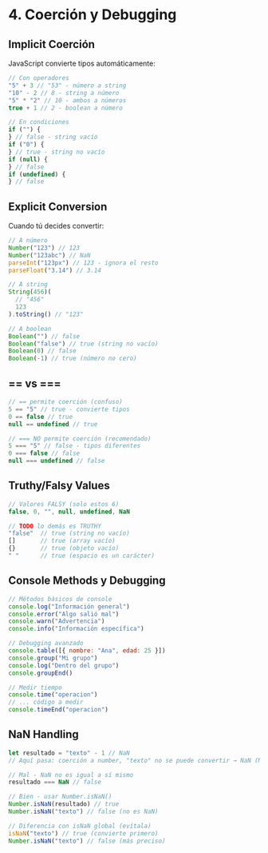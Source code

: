 # 4. Coerción y Debugging

## Implicit Coerción

JavaScript convierte tipos automáticamente:

```javascript
// Con operadores
"5" + 3 // "53" - número a string
"10" - 2 // 8 - string a número
"5" * "2" // 10 - ambos a números
true + 1 // 2 - boolean a número

// En condiciones
if ("") {
} // false - string vacío
if ("0") {
} // true - string no vacío
if (null) {
} // false
if (undefined) {
} // false
```

## Explicit Conversion

Cuando tú decides convertir:

```javascript
// A número
Number("123") // 123
Number("123abc") // NaN
parseInt("123px") // 123 - ignora el resto
parseFloat("3.14") // 3.14

// A string
String(456)(
  // "456"
  123
).toString() // "123"

// A boolean
Boolean("") // false
Boolean("false") // true (string no vacío)
Boolean(0) // false
Boolean(-1) // true (número no cero)
```

## == vs ===

```javascript
// == permite coerción (confuso)
5 == "5" // true - convierte tipos
0 == false // true
null == undefined // true

// === NO permite coerción (recomendado)
5 === "5" // false - tipos diferentes
0 === false // false
null === undefined // false
```

## Truthy/Falsy Values

```javascript
// Valores FALSY (solo estos 6)
false, 0, "", null, undefined, NaN

// TODO lo demás es TRUTHY
"false"  // true (string no vacío)
[]       // true (array vacío)
{}       // true (objeto vacío)
" "      // true (espacio es un carácter)
```

## Console Methods y Debugging

```javascript
// Métodos básicos de console
console.log("Información general")
console.error("Algo salió mal")
console.warn("Advertencia")
console.info("Información específica")

// Debugging avanzado
console.table([{ nombre: "Ana", edad: 25 }])
console.group("Mi grupo")
console.log("Dentro del grupo")
console.groupEnd()

// Medir tiempo
console.time("operacion")
// ... código a medir
console.timeEnd("operacion")
```

## NaN Handling

```javascript
let resultado = "texto" - 1 // NaN
// Aquí pasa: coerción a number, "texto" no se puede convertir → NaN (Not a Number)

// Mal - NaN no es igual a sí mismo
resultado === NaN // false

// Bien - usar Number.isNaN()
Number.isNaN(resultado) // true
Number.isNaN("texto") // false (no es NaN)

// Diferencia con isNaN global (evítala)
isNaN("texto") // true (convierte primero)
Number.isNaN("texto") // false (más preciso)
```
